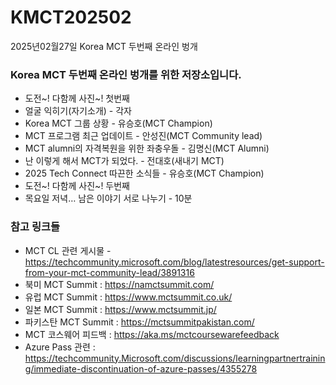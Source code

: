 # KMCT202502
2025년02월27일 Korea MCT 두번째 온라인 벙개

### Korea MCT 두번째 온라인 벙개를 위한 저장소입니다.
- 도전~!  다함께 사진~! 첫번째
- 얼굴 익히기(자기소개) - 각자
- Korea MCT 그룹 상황 - 유승호(MCT Champion)
- MCT 프로그램 최근 업데이트 - 안성진(MCT Community lead)
- MCT alumni의 자격복원을 위한 좌충우돌 - 김명신(MCT Alumni)
- 난 이렇게 해서 MCT가 되었다. - 전대호(새내기 MCT)
- 2025 Tech Connect 따끈한 소식들 - 유승호(MCT Champion)
- 도전~!  다함께 사진~! 두번째
- 목요일 저녁… 남은 이야기 서로 나누기 - 10분

### 참고 링크들
- MCT CL 관련 게시물 - https://techcommunity.microsoft.com/blog/latestresources/get-support-from-your-mct-community-lead/3891316 
- 북미 MCT Summit : https://namctsummit.com/ 
- 유럽 MCT Summit : https://www.mctsummit.co.uk/ 
- 일본 MCT Summit : https://www.mctsummit.jp/ 
- 파키스탄 MCT Summit : https://mctsummitpakistan.com/ 
- MCT 코스웨어 피드백 : https://aka.ms/mctcoursewarefeedback
- Azure Pass 관련 : https://techcommunity.Microsoft.com/discussions/learningpartnertraining/immediate-discontinuation-of-azure-passes/4355278
